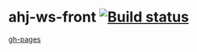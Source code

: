 # ahj-ws-front [![Build status](https://ci.appveyor.com/api/projects/status/ha40jvxegtwst5cg?svg=true)](https://ci.appveyor.com/project/barsich/ahj-ws-front)
[gh-pages](https://barsich.github.io/ahj-ws-front/)